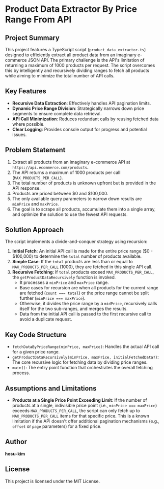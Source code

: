 # Product Data Extractor By Price Range From API

## Project Summary

This project features a TypeScript script (`product_data_extractor.ts`) designed to efficiently extract all product data from an imaginary e-commerce JSON API. The primary challenge is the API's limitation of returning a maximum of 1000 products per request. The script overcomes this by intelligently and recursively dividing ranges to fetch all products while aiming to minimize the total number of API calls.

## Key Features

* **Recursive Data Extraction**: Effectively handles API pagination limits.
* **Dynamic Price Range Division**: Strategically narrows down price segments to ensure complete data retrieval.
* **API Call Minimization**: Reduces redundant calls by reusing fetched data where possible.
* **Clear Logging**: Provides console output for progress and potential issues.

## Problem Statement

1. Extract all products from an imaginary e-commerce API at `https://api.ecommerce.com/products`.
2. The API returns a maximum of 1000 products per call (`MAX_PRODUCTS_PER_CALL`).
3. The total number of products is unknown upfront but is provided in the API response.
4. Products are priced between $0 and $100,000.
5. The only available query parameters to narrow down results are `minPrice` and `maxPrice`.
6. The goal is to scrape all products, accumulate them into a single array, and optimize the solution to use the fewest API requests.

## Solution Approach

The script implements a divide-and-conquer strategy using recursion:

1. **Initial Fetch**: An initial API call is made for the entire price range ($0 - $100,000) to determine the `total` number of products available.
2. **Simple Case**: If the `total` products are less than or equal to `MAX_PRODUCTS_PER_CALL` (1000), they are fetched in this single API call.
3. **Recursive Fetching**: If `total` products exceed `MAX_PRODUCTS_PER_CALL`, the `getProductDataRecursively` function is invoked.
	* It processes a `minPrice` and `maxPrice` range.
	* Base cases for recursion are when all products for the current range are fetched (`count === total`) or the price range cannot be split further (`minPrice === maxPrice`).
	* Otherwise, it divides the price range by a `midPrice`, recursively calls itself for the two sub-ranges, and merges the results.
	* Data from the initial API call is passed to the first recursive call to avoid a duplicate request.

## Key Code Structure

* `fetchDataByPriceRange(minPrice, maxPrice)`: Handles the actual API call for a given price range.
* `getProductDataRecursively(minPrice, maxPrice, initialFetchedData?)`: The core recursive logic for fetching data by dividing price ranges.
* `main()`: The entry point function that orchestrates the overall fetching process.

## Assumptions and Limitations

* **Products at a Single Price Point Exceeding Limit**: If the number of products at a single, indivisible price point (i.e., `minPrice === maxPrice`) exceeds `MAX_PRODUCTS_PER_CALL`, the script can only fetch up to `MAX_PRODUCTS_PER_CALL` items for that specific price. This is a known limitation if the API doesn't offer additional pagination mechanisms (e.g., `offset` or `page` parameters) for a fixed price.

## Author
**hosu-kim**

## License

This project is licensed under the MIT License.
